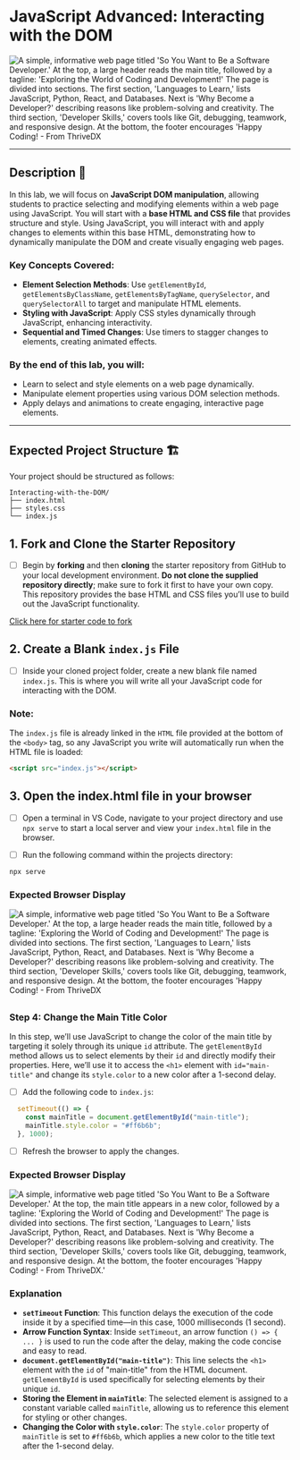 # JavaScript Advanced: Interacting with the DOM

![A simple, informative web page titled 'So You Want to Be a Software Developer.' At the top, a large header reads the main title, followed by a tagline: 'Exploring the World of Coding and Development!' The page is divided into sections. The first section, 'Languages to Learn,' lists JavaScript, Python, React, and Databases. Next is 'Why Become a Developer?' describing reasons like problem-solving and creativity. The third section, 'Developer Skills,' covers tools like Git, debugging, teamwork, and responsive design. At the bottom, the footer encourages 'Happy Coding! - From ThriveDX](./assets/images/example.png)

---

## Description 📄

In this lab, we will focus on **JavaScript DOM manipulation**, allowing students to practice selecting and modifying elements within a web page using JavaScript. You will start with a **base HTML and CSS file** that provides structure and style. Using JavaScript, you will interact with and apply changes to elements within this base HTML, demonstrating how to dynamically manipulate the DOM and create visually engaging web pages.

### Key Concepts Covered:
- **Element Selection Methods**: Use `getElementById`, `getElementsByClassName`, `getElementsByTagName`, `querySelector`, and `querySelectorAll` to target and manipulate HTML elements.
- **Styling with JavaScript**: Apply CSS styles dynamically through JavaScript, enhancing interactivity.
- **Sequential and Timed Changes**: Use timers to stagger changes to elements, creating animated effects.

### By the end of this lab, you will:
- Learn to select and style elements on a web page dynamically.
- Manipulate element properties using various DOM selection methods.
- Apply delays and animations to create engaging, interactive page elements.

---

## Expected Project Structure 🏗️

Your project should be structured as follows:

```plaintext
Interacting-with-the-DOM/
├── index.html
├── styles.css
└── index.js
```

##

## 1. **Fork and Clone the Starter Repository**

- [ ] Begin by **forking** and then **cloning** the starter repository from GitHub to your local development environment. **Do not clone the supplied repository directly**; make sure to fork it first to have your own copy. This repository provides the base HTML and CSS files you’ll use to build out the JavaScript functionality.

[Click here for starter code to fork](https://github.com/HackerUSA-CE/aisd-ajs-05-Interacting-with-the-DOM)

##

## 2. **Create a Blank `index.js` File**

- [ ] Inside your cloned project folder, create a new blank file named `index.js`. This is where you will write all your JavaScript code for interacting with the DOM.

### Note: 
The `index.js` file is already linked in the `HTML` file provided at the bottom of the `<body>` tag, so any JavaScript you write will automatically run when the HTML file is loaded:

```html
<script src="index.js"></script>
```
##

## 3. **Open the index.html file in your browser**

- [ ] Open a terminal in VS Code, navigate to your project directory and use `npx serve` to start a local server and view your `index.html` file in the browser.

- [ ] Run the following command within the projects directory:

```bash
npx serve
```

### Expected Browser Display

![A simple, informative web page titled 'So You Want to Be a Software Developer.' At the top, a large header reads the main title, followed by a tagline: 'Exploring the World of Coding and Development!' The page is divided into sections. The first section, 'Languages to Learn,' lists JavaScript, Python, React, and Databases. Next is 'Why Become a Developer?' describing reasons like problem-solving and creativity. The third section, 'Developer Skills,' covers tools like Git, debugging, teamwork, and responsive design. At the bottom, the footer encourages 'Happy Coding! - From ThriveDX](./assets/images/example2.png)

##

### Step 4: Change the Main Title Color
In this step, we’ll use JavaScript to change the color of the main title by targeting it solely through its unique `id` attribute. The `getElementById` method allows us to select elements by their `id` and directly modify their properties. Here, we’ll use it to access the `<h1>` element with `id="main-title"` and change its `style.color` to a new color after a 1-second delay.


- [ ] Add the following code to `index.js`:

```javascript
  setTimeout(() => {
    const mainTitle = document.getElementById("main-title");
    mainTitle.style.color = "#ff6b6b";
  }, 1000);
```

- [ ] Refresh the browser to apply the changes.

### Expected Browser Display
![A simple, informative web page titled 'So You Want to Be a Software Developer.' At the top, the main title appears in a new color, followed by a tagline: 'Exploring the World of Coding and Development!' The page is divided into sections. The first section, 'Languages to Learn,' lists JavaScript, Python, React, and Databases. Next is 'Why Become a Developer?' describing reasons like problem-solving and creativity. The third section, 'Developer Skills,' covers tools like Git, debugging, teamwork, and responsive design. At the bottom, the footer encourages 'Happy Coding! - From ThriveDX.'](./assets/images/example3.png)

### Explanation
- **`setTimeout` Function**: This function delays the execution of the code inside it by a specified time—in this case, 1000 milliseconds (1 second).
- **Arrow Function Syntax**: Inside `setTimeout`, an arrow function `() => { ... }` is used to run the code after the delay, making the code concise and easy to read.
- **`document.getElementById("main-title")`**: This line selects the `<h1>` element with the `id` of "main-title" from the HTML document. `getElementById` is used specifically for selecting elements by their unique `id`.
- **Storing the Element in `mainTitle`**: The selected element is assigned to a constant variable called `mainTitle`, allowing us to reference this element for styling or other changes.
- **Changing the Color with `style.color`**: The `style.color` property of `mainTitle` is set to `#ff6b6b`, which applies a new color to the title text after the 1-second delay.

##




